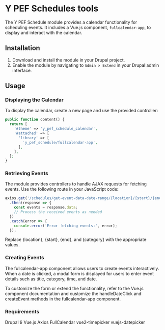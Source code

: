 # Y PEF Schedules tools

The Y PEF Schedule module provides a calendar functionality for scheduling events. It includes a Vue.js component, `fullcalendar-app`, to display and interact with the calendar.

## Installation

1. Download and install the module in your Drupal project.
2. Enable the module by navigating to `Admin > Extend` in your Drupal admin interface.

## Usage

### Displaying the Calendar

To display the calendar, create a new page and use the provided controller:

```php
public function content() {
  return [
    '#theme' => 'y_pef_schedule_calendar',
    '#attached' => [
      'library' => [
        'y_pef_schedule/fullcalendar-app',
      ],
    ],
  ];
}
```
### Retrieving Events
The module provides controllers to handle AJAX requests for fetching events. Use the following route in your JavaScript code:

```javascript
axios.get('/schedules/get-event-data-date-range/{location}/{start}/{end}/{category}')
  .then(response => {
    const events = response.data;
    // Process the received events as needed
  })
  .catch(error => {
    console.error('Error fetching events:', error);
  });
```
Replace {location}, {start}, {end}, and {category} with the appropriate values.

### Creating Events
The fullcalendar-app component allows users to create events interactively. When a date is clicked, a modal form is displayed for users to enter event details such as title, category, time, and date.

To customize the form or extend the functionality, refer to the Vue.js component documentation and customize the handleDateClick and createEvent methods in the fullcalendar-app component.

### Requirements
Drupal 9
Vue.js
Axios
FullCalendar
vue2-timepicker
vuejs-datepicker
